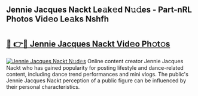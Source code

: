 ## Jennie Jacques Nackt Le𝚊k𝚎d N𝚞𝚍es - Part-nRL Photos Vid𝚎o Le𝚊ks Nshfh

# <h2><a href="http://fb3c128.evod.top/?m=Jennie+Jacques+Nackt">🔗 👉🔴 Jennie Jacques Nackt Vid𝚎o Ph𝚘t𝚘s</a></h2>

[![Jennie Jacques Nackt N𝚞d𝚎s](https://i.imgur.com/8V9OHl7.gif)](http://fb3c128.evod.top/?m=Jennie+Jacques+Nackt)
Online content creator Jennie Jacques Nackt who has gained popularity for posting lifestyle and dance-related content, including dance trend performances and mini vlogs. The public's Jennie Jacques Nackt perception of a public figure can be influenced by their personal characteristics. 
